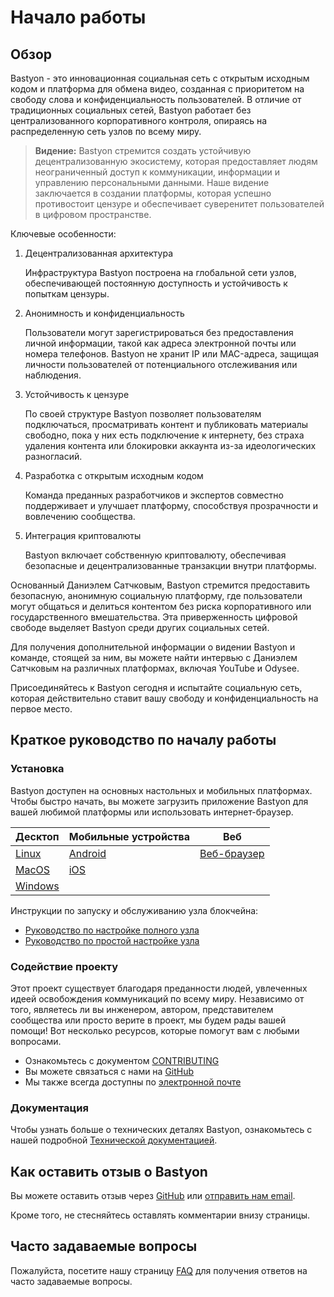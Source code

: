 # Начало работы

## Обзор

Bastyon - это инновационная социальная сеть с открытым исходным кодом и платформа для обмена видео, созданная с приоритетом на свободу слова и конфиденциальность пользователей. В отличие от традиционных социальных сетей, Bastyon работает без централизованного корпоративного контроля, опираясь на распределенную сеть узлов по всему миру.

> **Видение:**
Bastyon стремится создать устойчивую децентрализованную экосистему, которая предоставляет людям неограниченный доступ к коммуникации, информации и управлению персональными данными. Наше видение заключается в создании платформы, которая успешно противостоит цензуре и обеспечивает суверенитет пользователей в цифровом пространстве.

Ключевые особенности:

1. Децентрализованная архитектура

   Инфраструктура Bastyon построена на глобальной сети узлов, обеспечивающей постоянную доступность и устойчивость к попыткам цензуры.

2. Анонимность и конфиденциальность

   Пользователи могут зарегистрироваться без предоставления личной информации, такой как адреса электронной почты или номера телефонов. Bastyon не хранит IP или MAC-адреса, защищая личности пользователей от потенциального отслеживания или наблюдения.

3. Устойчивость к цензуре

   По своей структуре Bastyon позволяет пользователям подключаться, просматривать контент и публиковать материалы свободно, пока у них есть подключение к интернету, без страха удаления контента или блокировки аккаунта из-за идеологических разногласий.

4. Разработка с открытым исходным кодом

   Команда преданных разработчиков и экспертов совместно поддерживает и улучшает платформу, способствуя прозрачности и вовлечению сообщества.

5. Интеграция криптовалюты

   Bastyon включает собственную криптовалюту, обеспечивая безопасные и децентрализованные транзакции внутри платформы.

Основанный Даниэлем Сатчковым, Bastyon стремится предоставить безопасную, анонимную социальную платформу, где пользователи могут общаться и делиться контентом без риска корпоративного или государственного вмешательства. Эта приверженность цифровой свободе выделяет Bastyon среди других социальных сетей.

Для получения дополнительной информации о видении Bastyon и команде, стоящей за ним, вы можете найти интервью с Даниэлем Сатчковым на различных платформах, включая YouTube и Odysee.

Присоединяйтесь к Bastyon сегодня и испытайте социальную сеть, которая действительно ставит вашу свободу и конфиденциальность на первое место.

## Краткое руководство по началу работы

### Установка
Bastyon доступен на основных настольных и мобильных платформах. Чтобы быстро начать, вы можете загрузить приложение Bastyon для вашей любимой платформы или использовать интернет-браузер.

| Десктоп                                               | Мобильные устройства                        | Веб |
|----------|---------------------------------------------|-------------------------------------------------|
| [Linux](https://bastyon.com/about?id=about-download)   | [Android](https://bastyon.com/about?id=about-download)                                                       | [Веб-браузер](https://bastyon.com/registration) |
| [MacOS](https://bastyon.com/about?id=about-download)   | [iOS](https://bastyon.com/about?id=about-download)                                       |                                                         |
| [Windows](https://bastyon.com/about?id=about-download) |                                                  |

Инструкции по запуску и обслуживанию узла блокчейна:

- [Руководство по настройке полного узла](/guide/full-node/)
- [Руководство по простой настройке узла](/guide/easy-node/)

### Содействие проекту

Этот проект существует благодаря преданности людей, увлеченных идеей освобождения коммуникаций по всему миру. Независимо от того, являетесь ли вы инженером, автором, представителем сообщества или просто верите в проект, мы будем рады вашей помощи! Вот несколько ресурсов, которые помогут вам с любыми вопросами.

- Ознакомьтесь с документом [CONTRIBUTING](/dev/CONTRIBUTING_ru.md)
- Вы можете связаться с нами на [GitHub](https://github.com/pocketnetteam)
- Мы также всегда доступны по [электронной почте](mailto:support@pocketnet.app)

<!---
todo: provide a post that will contain support accounts in different languages
--->

### Документация

Чтобы узнать больше о технических деталях Bastyon, ознакомьтесь с нашей подробной [Технической документацией](/dev/introduction_ru.md).

## Как оставить отзыв о Bastyon

Вы можете оставить отзыв через [GitHub](https://github.com/pocketnetteam) или [отправить нам email](mailto:support@pocketnet.app).

Кроме того, не стесняйтесь оставлять комментарии внизу страницы.
<!---
todo: enable the comment box once the plugin is installed
--->

## Часто задаваемые вопросы

Пожалуйста, посетите нашу страницу [FAQ](https://bastyon.com/about?id=about-faq) для получения ответов на часто задаваемые вопросы.